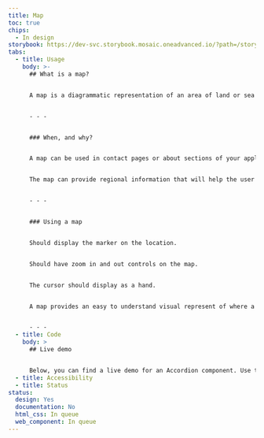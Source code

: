 ```yaml
---
title: Map
toc: true
chips:
  - In design
storybook: https://dev-svc.storybook.mosaic.oneadvanced.io/?path=/story/3-data-components-map--default
tabs:
  - title: Usage
    body: >-
      ## What is a map?


      A map is a diagrammatic representation of an area of land or sea showing physical features, cities and roads with controls for search and zoom.


      - - -


      ### When, and why?


      A map can be used in contact pages or about sections of your application to increase awareness of the location and display key points.


      The map can provide regional information that will help the user locate a particular service and calculate the distance between two markers.


      - - -


      ### Using a map


      Should display the marker on the location.


      Should have zoom in and out controls on the map.


      The cursor should display as a hand.


      A map provides an easy to understand visual represent of where a location is within a larger region such as a city or town and show the distance between two points.


      - - -
  - title: Code
    body: >
      ## Live demo


      Below, you can find a live demo for an Accordion component. Use the drop-down menus and radio buttons to view the different Button Types and Variants.
  - title: Accessibility
  - title: Status
status:
  design: Yes
  documentation: No
  html_css: In queue
  web_component: In queue
---
```

